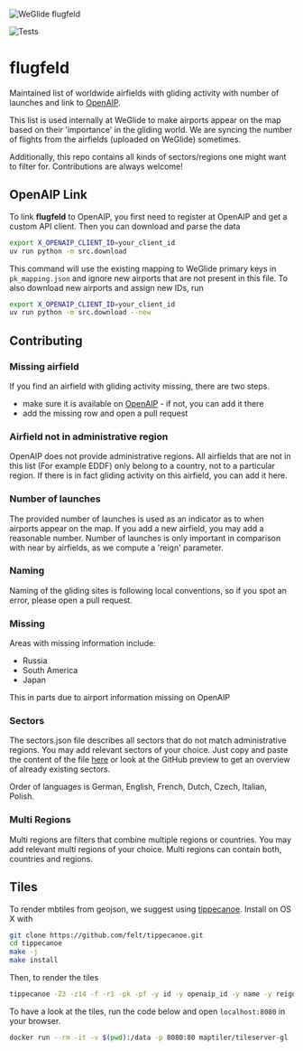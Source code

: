 ![WeGlide flugfeld](./logo-flugfeld.png)

![Tests](https://github.com/weglide/flugfeld/workflows/Tests/badge.svg)

# flugfeld

Maintained list of worldwide airfields with gliding activity with number of launches and link to [OpenAIP](https://www.openaip.net).

This list is used internally at WeGlide to make airports appear on the map based on their 'importance' in the gliding world.
We are syncing the number of flights from the airfields (uploaded on WeGlide) sometimes.

Additionally, this repo contains all kinds of sectors/regions one might want to filter for. Contributions are always welcome!

## OpenAIP Link

To link **flugfeld** to OpenAIP, you first need to register at OpenAIP and get a custom API client.
Then you can download and parse the data

```bash
export X_OPENAIP_CLIENT_ID=your_client_id
uv run python -m src.download
```

This command will use the existing mapping to WeGlide primary keys in `pk_mapping.json` and ignore new airports that are not present in this file.
To also download new airports and assign new IDs, run

```bash
export X_OPENAIP_CLIENT_ID=your_client_id
uv run python -m src.download --new
```

## Contributing

### Missing airfield

If you find an airfield with gliding activity missing, there are two steps.

- make sure it is available on [OpenAIP](https://www.openaip.net/) - if not, you can add it there
- add the missing row and open a pull request

### Airfield not in administrative region

OpenAIP does not provide administrative regions. All airfields that are not in this list (For example EDDF) only belong to a country,
not to a particular region. If there is in fact gliding activity on this airfield, you can add it here.

### Number of launches

The provided number of launches is used as an indicator as to when airports appear on the map. If you add a new airfield, you may add a reasonable number.
Number of launches is only important in comparison with near by airfields, as we compute a 'reign' parameter.

### Naming

Naming of the gliding sites is following local conventions, so if you spot an error, please open a pull request.

### Missing

Areas with missing information include:

- Russia
- South America
- Japan

This in parts due to airport information missing on OpenAIP

### Sectors

The sectors.json file describes all sectors that do not match administrative regions. You may add relevant sectors of your choice.
Just copy and paste the content of the file [here](https://geojson.io/) or look at the GitHub preview to get an overview of already existing sectors.

Order of languages is German, English, French, Dutch, Czech, Italian, Polish.

### Multi Regions

Multi regions are filters that combine multiple regions or countries. You may add relevant multi regions of your choice.
Multi regions can contain both, countries and regions.

## Tiles

To render mbtiles from geojson, we suggest using [tippecanoe](https://github.com/felt/tippecanoe). Install on OS X with

```bash
git clone https://github.com/felt/tippecanoe.git
cd tippecanoe
make -j
make install
```

Then, to render the tiles

```bash
tippecanoe -Z3 -z14 -f -r1 -pk -pf -y id -y openaip_id -y name -y reign -y elevation -y runway_rotation -y lng -y lat -y radio_frequency -y radio_description -J airport_filter.json -o airport.pmtiles airport.geojson

```

To have a look at the tiles, run the code below and open `localhost:8080` in your browser.

```bash
docker run --rm -it -v $(pwd):/data -p 8080:80 maptiler/tileserver-gl
```
